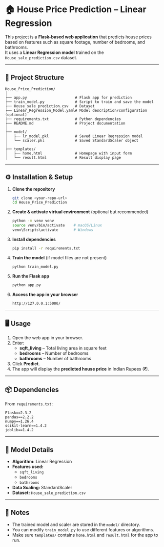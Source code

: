 # 🏠 House Price Prediction – Linear Regression

This project is a **Flask-based web application** that predicts house prices based on features such as square footage, number of bedrooms, and bathrooms.  
It uses a **Linear Regression model** trained on the `House_sale_prediction.csv` dataset.

---

## 📂 Project Structure

```
House_Price_Prediction/
│
├── app.py                      # Flask app for prediction
├── train_model.py              # Script to train and save the model
├── House_sale_prediction.csv   # Dataset
├── Linear_Regression_Model.yaml# Model description/configuration (optional)
├── requirements.txt            # Python dependencies
├── README.md                   # Project documentation
│
├── model/
│   ├── lr_model.pkl            # Saved Linear Regression model
│   └── scaler.pkl              # Saved StandardScaler object
│
├── templates/
│   ├── home.html               # Homepage with input form
│   └── result.html             # Result display page
```

---

## ⚙️ Installation & Setup

1. **Clone the repository**  
   ```bash
   git clone <your-repo-url>
   cd House_Price_Prediction
   ```

2. **Create & activate virtual environment** (optional but recommended)  
   ```bash
   python -m venv venv
   source venv/bin/activate    # macOS/Linux
   venv\Scripts\activate       # Windows
   ```

3. **Install dependencies**  
   ```bash
   pip install -r requirements.txt
   ```

4. **Train the model** (if model files are not present)  
   ```bash
   python train_model.py
   ```

5. **Run the Flask app**  
   ```bash
   python app.py
   ```

6. **Access the app in your browser**  
   ```
   http://127.0.0.1:5000/
   ```

---

## 🖥️ Usage

1. Open the web app in your browser.
2. Enter:
   - **sqft_living** – Total living area in square feet
   - **bedrooms** – Number of bedrooms
   - **bathrooms** – Number of bathrooms
3. Click **Predict**.
4. The app will display the **predicted house price** in Indian Rupees (₹).

---

## 📦 Dependencies

From `requirements.txt`:
```
Flask==2.3.2
pandas==2.2.2
numpy==1.26.4
scikit-learn==1.4.2
joblib==1.4.2
```

---

## 📑 Model Details

- **Algorithm:** Linear Regression
- **Features used:**  
  - `sqft_living`  
  - `bedrooms`  
  - `bathrooms`
- **Data Scaling:** StandardScaler
- **Dataset:** `House_sale_prediction.csv`

---

## 📌 Notes
- The trained model and scaler are stored in the `model/` directory.
- You can modify `train_model.py` to use different features or algorithms.
- Make sure `templates/` contains `home.html` and `result.html` for the app to run.
